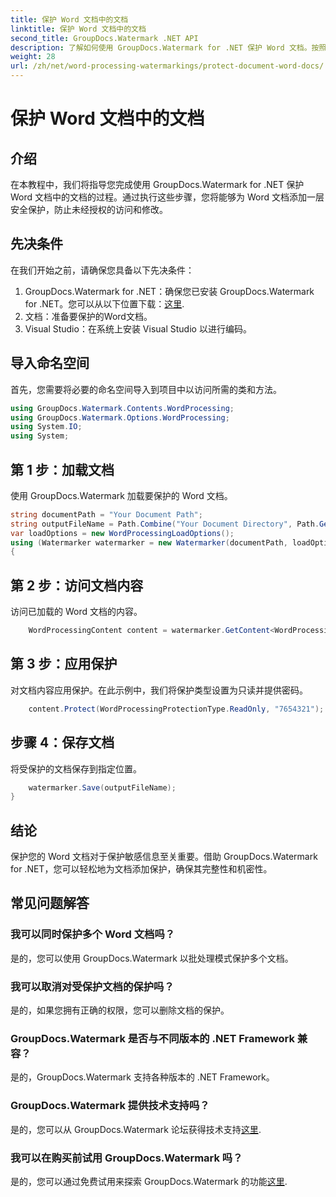 ```yaml
---
title: 保护 Word 文档中的文档
linktitle: 保护 Word 文档中的文档
second_title: GroupDocs.Watermark .NET API
description: 了解如何使用 GroupDocs.Watermark for .NET 保护 Word 文档。按照我们的分步教程轻松增强文档的安全性。
weight: 28
url: /zh/net/word-processing-watermarkings/protect-document-word-docs/
---
```


# 保护 Word 文档中的文档

## 介绍
在本教程中，我们将指导您完成使用 GroupDocs.Watermark for .NET 保护 Word 文档中的文档的过程。通过执行这些步骤，您将能够为 Word 文档添加一层安全保护，防止未经授权的访问和修改。
## 先决条件
在我们开始之前，请确保您具备以下先决条件：
1.  GroupDocs.Watermark for .NET：确保您已安装 GroupDocs.Watermark for .NET。您可以从以下位置下载：[这里](https://releases.groupdocs.com/Watermark/net/).
2. 文档：准备要保护的Word文档。
3. Visual Studio：在系统上安装 Visual Studio 以进行编码。

## 导入命名空间
首先，您需要将必要的命名空间导入到项目中以访问所需的类和方法。
```csharp
using GroupDocs.Watermark.Contents.WordProcessing;
using GroupDocs.Watermark.Options.WordProcessing;
using System.IO;
using System;
```
## 第 1 步：加载文档
使用 GroupDocs.Watermark 加载要保护的 Word 文档。
```csharp
string documentPath = "Your Document Path";
string outputFileName = Path.Combine("Your Document Directory", Path.GetFileName(documentPath));
var loadOptions = new WordProcessingLoadOptions();
using (Watermarker watermarker = new Watermarker(documentPath, loadOptions))
{
```
## 第 2 步：访问文档内容
访问已加载的 Word 文档的内容。
```csharp
    WordProcessingContent content = watermarker.GetContent<WordProcessingContent>();
```
## 第 3 步：应用保护
对文档内容应用保护。在此示例中，我们将保护类型设置为只读并提供密码。
```csharp
    content.Protect(WordProcessingProtectionType.ReadOnly, "7654321");
```
## 步骤 4：保存文档
将受保护的文档保存到指定位置。
```csharp
    watermarker.Save(outputFileName);
}
```

## 结论
保护您的 Word 文档对于保护敏感信息至关重要。借助 GroupDocs.Watermark for .NET，您可以轻松地为文档添加保护，确保其完整性和机密性。
## 常见问题解答
### 我可以同时保护多个 Word 文档吗？
是的，您可以使用 GroupDocs.Watermark 以批处理模式保护多个文档。
### 我可以取消对受保护文档的保护吗？
是的，如果您拥有正确的权限，您可以删除文档的保护。
### GroupDocs.Watermark 是否与不同版本的 .NET Framework 兼容？
是的，GroupDocs.Watermark 支持各种版本的 .NET Framework。
### GroupDocs.Watermark 提供技术支持吗？
是的，您可以从 GroupDocs.Watermark 论坛获得技术支持[这里](https://forum.groupdocs.com/c/watermark/19).
### 我可以在购买前试用 GroupDocs.Watermark 吗？
是的，您可以通过免费试用来探索 GroupDocs.Watermark 的功能[这里](https://releases.groupdocs.com/).